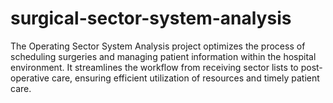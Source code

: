 # surgical-sector-system-analysis
The Operating Sector System Analysis project optimizes the process of scheduling surgeries and managing patient information within the hospital environment. It streamlines the workflow from receiving sector lists to post-operative care, ensuring efficient utilization of resources and timely patient care.
